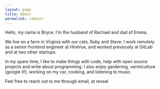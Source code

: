 ```yaml
---
layout: page
title: About
permalink: /about/
---
```


Hello, my name is Bryce. I'm the husband of Rachael and dad of Emma.

We live on a farm in Virginia with our cats, Ruby and Steve. I work remotely as a senior frontend engineer at HireVue, and worked previously at GitLab and at two other startups.

In my spare time, I like to make things with code, help with open source projects and write about programming. I also enjoy gardening, vermiculture (google it!), working on my car, cooking, and listening to music.

Feel free to reach out to me through email, at reveal
